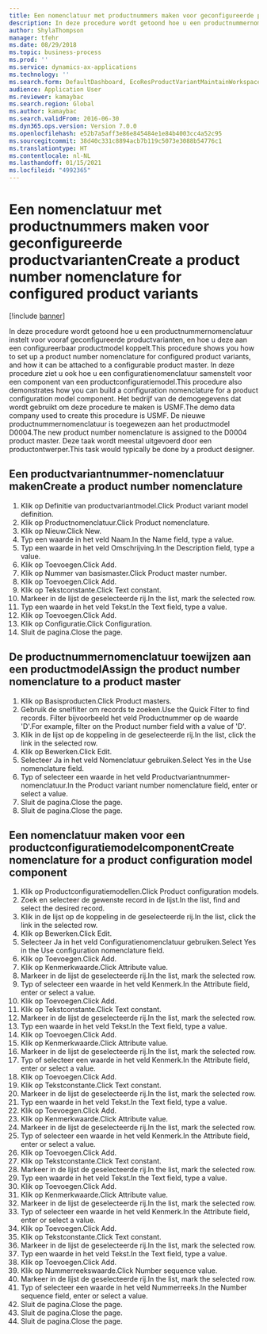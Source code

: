 ```yaml
---
title: Een nomenclatuur met productnummers maken voor geconfigureerde productvarianten
description: In deze procedure wordt getoond hoe u een productnummernomenclatuur instelt voor vooraf geconfigureerde productvarianten, en hoe u deze aan een configureerbaar productmodel koppelt.
author: ShylaThompson
manager: tfehr
ms.date: 08/29/2018
ms.topic: business-process
ms.prod: ''
ms.service: dynamics-ax-applications
ms.technology: ''
ms.search.form: DefaultDashboard, EcoResProductVariantMaintainWorkspace, EcoResNomenclature, EcoResProductListPage, EcoResProductDetails, PCProductConfigurationModelListPage, PCProductConfigurationModelDetails
audience: Application User
ms.reviewer: kamaybac
ms.search.region: Global
ms.author: kamaybac
ms.search.validFrom: 2016-06-30
ms.dyn365.ops.version: Version 7.0.0
ms.openlocfilehash: e52b7a5aff3e86e845484e1e84b4003cc4a52c95
ms.sourcegitcommit: 38d40c331c8894acb7b119c5073e3088b54776c1
ms.translationtype: HT
ms.contentlocale: nl-NL
ms.lasthandoff: 01/15/2021
ms.locfileid: "4992365"
---
```

# <a name="create-a-product-number-nomenclature-for-configured-product-variants"></a><span data-ttu-id="5e65a-103">Een nomenclatuur met productnummers maken voor geconfigureerde productvarianten</span><span class="sxs-lookup"><span data-stu-id="5e65a-103">Create a product number nomenclature for configured product variants</span></span>

[!include [banner](../../includes/banner.md)]

<span data-ttu-id="5e65a-104">In deze procedure wordt getoond hoe u een productnummernomenclatuur instelt voor vooraf geconfigureerde productvarianten, en hoe u deze aan een configureerbaar productmodel koppelt.</span><span class="sxs-lookup"><span data-stu-id="5e65a-104">This procedure shows you how to set up a product number nomenclature for configured product variants, and how it can be attached to a configurable product master.</span></span> <span data-ttu-id="5e65a-105">In deze procedure ziet u ook hoe u een configuratienomenclatuur samenstelt voor een component van een productconfiguratiemodel.</span><span class="sxs-lookup"><span data-stu-id="5e65a-105">This procedure also demonstrates how you can build a configuration nomenclature for a product configuration model component.</span></span> <span data-ttu-id="5e65a-106">Het bedrijf van de demogegevens dat wordt gebruikt om deze procedure te maken is USMF.</span><span class="sxs-lookup"><span data-stu-id="5e65a-106">The demo data company used to create this procedure is USMF.</span></span> <span data-ttu-id="5e65a-107">De nieuwe productnummernomenclatuur is toegewezen aan het productmodel D0004.</span><span class="sxs-lookup"><span data-stu-id="5e65a-107">The new product number nomenclature is assigned to the D0004 product master.</span></span> <span data-ttu-id="5e65a-108">Deze taak wordt meestal uitgevoerd door een productontwerper.</span><span class="sxs-lookup"><span data-stu-id="5e65a-108">This task would typically be done by a product designer.</span></span>


## <a name="create-a-product-number-nomenclature"></a><span data-ttu-id="5e65a-109">Een productvariantnummer-nomenclatuur maken</span><span class="sxs-lookup"><span data-stu-id="5e65a-109">Create a product number nomenclature</span></span>
1. <span data-ttu-id="5e65a-110">Klik op Definitie van productvariantmodel.</span><span class="sxs-lookup"><span data-stu-id="5e65a-110">Click Product variant model definition.</span></span>
2. <span data-ttu-id="5e65a-111">Klik op Productnomenclatuur.</span><span class="sxs-lookup"><span data-stu-id="5e65a-111">Click Product nomenclature.</span></span>
3. <span data-ttu-id="5e65a-112">Klik op Nieuw.</span><span class="sxs-lookup"><span data-stu-id="5e65a-112">Click New.</span></span>
4. <span data-ttu-id="5e65a-113">Typ een waarde in het veld Naam.</span><span class="sxs-lookup"><span data-stu-id="5e65a-113">In the Name field, type a value.</span></span>
5. <span data-ttu-id="5e65a-114">Typ een waarde in het veld Omschrijving.</span><span class="sxs-lookup"><span data-stu-id="5e65a-114">In the Description field, type a value.</span></span>
6. <span data-ttu-id="5e65a-115">Klik op Toevoegen.</span><span class="sxs-lookup"><span data-stu-id="5e65a-115">Click Add.</span></span>
7. <span data-ttu-id="5e65a-116">Klik op Nummer van basismaster.</span><span class="sxs-lookup"><span data-stu-id="5e65a-116">Click Product master number.</span></span>
8. <span data-ttu-id="5e65a-117">Klik op Toevoegen.</span><span class="sxs-lookup"><span data-stu-id="5e65a-117">Click Add.</span></span>
9. <span data-ttu-id="5e65a-118">Klik op Tekstconstante.</span><span class="sxs-lookup"><span data-stu-id="5e65a-118">Click Text constant.</span></span>
10. <span data-ttu-id="5e65a-119">Markeer in de lijst de geselecteerde rij.</span><span class="sxs-lookup"><span data-stu-id="5e65a-119">In the list, mark the selected row.</span></span>
11. <span data-ttu-id="5e65a-120">Typ een waarde in het veld Tekst.</span><span class="sxs-lookup"><span data-stu-id="5e65a-120">In the Text field, type a value.</span></span>
12. <span data-ttu-id="5e65a-121">Klik op Toevoegen.</span><span class="sxs-lookup"><span data-stu-id="5e65a-121">Click Add.</span></span>
13. <span data-ttu-id="5e65a-122">Klik op Configuratie.</span><span class="sxs-lookup"><span data-stu-id="5e65a-122">Click Configuration.</span></span>
14. <span data-ttu-id="5e65a-123">Sluit de pagina.</span><span class="sxs-lookup"><span data-stu-id="5e65a-123">Close the page.</span></span>

## <a name="assign-the-product-number-nomenclature-to-a-product-master"></a><span data-ttu-id="5e65a-124">De productnummernomenclatuur toewijzen aan een productmodel</span><span class="sxs-lookup"><span data-stu-id="5e65a-124">Assign the product number nomenclature to a product master</span></span>
1. <span data-ttu-id="5e65a-125">Klik op Basisproducten.</span><span class="sxs-lookup"><span data-stu-id="5e65a-125">Click Product masters.</span></span>
2. <span data-ttu-id="5e65a-126">Gebruik de snelfilter om records te zoeken.</span><span class="sxs-lookup"><span data-stu-id="5e65a-126">Use the Quick Filter to find records.</span></span> <span data-ttu-id="5e65a-127">Filter bijvoorbeeld het veld Productnummer op de waarde 'D'.</span><span class="sxs-lookup"><span data-stu-id="5e65a-127">For example, filter on the Product number field with a value of 'D'.</span></span>
3. <span data-ttu-id="5e65a-128">Klik in de lijst op de koppeling in de geselecteerde rij.</span><span class="sxs-lookup"><span data-stu-id="5e65a-128">In the list, click the link in the selected row.</span></span>
4. <span data-ttu-id="5e65a-129">Klik op Bewerken.</span><span class="sxs-lookup"><span data-stu-id="5e65a-129">Click Edit.</span></span>
5. <span data-ttu-id="5e65a-130">Selecteer Ja in het veld Nomenclatuur gebruiken.</span><span class="sxs-lookup"><span data-stu-id="5e65a-130">Select Yes in the Use nomenclature field.</span></span>
6. <span data-ttu-id="5e65a-131">Typ of selecteer een waarde in het veld Productvariantnummer-nomenclatuur.</span><span class="sxs-lookup"><span data-stu-id="5e65a-131">In the Product variant number nomenclature field, enter or select a value.</span></span>
7. <span data-ttu-id="5e65a-132">Sluit de pagina.</span><span class="sxs-lookup"><span data-stu-id="5e65a-132">Close the page.</span></span>
8. <span data-ttu-id="5e65a-133">Sluit de pagina.</span><span class="sxs-lookup"><span data-stu-id="5e65a-133">Close the page.</span></span>

## <a name="create-nomenclature-for-a-product-configuration-model-component"></a><span data-ttu-id="5e65a-134">Een nomenclatuur maken voor een productconfiguratiemodelcomponent</span><span class="sxs-lookup"><span data-stu-id="5e65a-134">Create nomenclature for a product configuration model component</span></span>
1. <span data-ttu-id="5e65a-135">Klik op Productconfiguratiemodellen.</span><span class="sxs-lookup"><span data-stu-id="5e65a-135">Click Product configuration models.</span></span>
2. <span data-ttu-id="5e65a-136">Zoek en selecteer de gewenste record in de lijst.</span><span class="sxs-lookup"><span data-stu-id="5e65a-136">In the list, find and select the desired record.</span></span>
3. <span data-ttu-id="5e65a-137">Klik in de lijst op de koppeling in de geselecteerde rij.</span><span class="sxs-lookup"><span data-stu-id="5e65a-137">In the list, click the link in the selected row.</span></span>
4. <span data-ttu-id="5e65a-138">Klik op Bewerken.</span><span class="sxs-lookup"><span data-stu-id="5e65a-138">Click Edit.</span></span>
5. <span data-ttu-id="5e65a-139">Selecteer Ja in het veld Configuratienomenclatuur gebruiken.</span><span class="sxs-lookup"><span data-stu-id="5e65a-139">Select Yes in the Use configuration nomenclature field.</span></span>
6. <span data-ttu-id="5e65a-140">Klik op Toevoegen.</span><span class="sxs-lookup"><span data-stu-id="5e65a-140">Click Add.</span></span>
7. <span data-ttu-id="5e65a-141">Klik op Kenmerkwaarde.</span><span class="sxs-lookup"><span data-stu-id="5e65a-141">Click Attribute value.</span></span>
8. <span data-ttu-id="5e65a-142">Markeer in de lijst de geselecteerde rij.</span><span class="sxs-lookup"><span data-stu-id="5e65a-142">In the list, mark the selected row.</span></span>
9. <span data-ttu-id="5e65a-143">Typ of selecteer een waarde in het veld Kenmerk.</span><span class="sxs-lookup"><span data-stu-id="5e65a-143">In the Attribute field, enter or select a value.</span></span>
10. <span data-ttu-id="5e65a-144">Klik op Toevoegen.</span><span class="sxs-lookup"><span data-stu-id="5e65a-144">Click Add.</span></span>
11. <span data-ttu-id="5e65a-145">Klik op Tekstconstante.</span><span class="sxs-lookup"><span data-stu-id="5e65a-145">Click Text constant.</span></span>
12. <span data-ttu-id="5e65a-146">Markeer in de lijst de geselecteerde rij.</span><span class="sxs-lookup"><span data-stu-id="5e65a-146">In the list, mark the selected row.</span></span>
13. <span data-ttu-id="5e65a-147">Typ een waarde in het veld Tekst.</span><span class="sxs-lookup"><span data-stu-id="5e65a-147">In the Text field, type a value.</span></span>
14. <span data-ttu-id="5e65a-148">Klik op Toevoegen.</span><span class="sxs-lookup"><span data-stu-id="5e65a-148">Click Add.</span></span>
15. <span data-ttu-id="5e65a-149">Klik op Kenmerkwaarde.</span><span class="sxs-lookup"><span data-stu-id="5e65a-149">Click Attribute value.</span></span>
16. <span data-ttu-id="5e65a-150">Markeer in de lijst de geselecteerde rij.</span><span class="sxs-lookup"><span data-stu-id="5e65a-150">In the list, mark the selected row.</span></span>
17. <span data-ttu-id="5e65a-151">Typ of selecteer een waarde in het veld Kenmerk.</span><span class="sxs-lookup"><span data-stu-id="5e65a-151">In the Attribute field, enter or select a value.</span></span>
18. <span data-ttu-id="5e65a-152">Klik op Toevoegen.</span><span class="sxs-lookup"><span data-stu-id="5e65a-152">Click Add.</span></span>
19. <span data-ttu-id="5e65a-153">Klik op Tekstconstante.</span><span class="sxs-lookup"><span data-stu-id="5e65a-153">Click Text constant.</span></span>
20. <span data-ttu-id="5e65a-154">Markeer in de lijst de geselecteerde rij.</span><span class="sxs-lookup"><span data-stu-id="5e65a-154">In the list, mark the selected row.</span></span>
21. <span data-ttu-id="5e65a-155">Typ een waarde in het veld Tekst.</span><span class="sxs-lookup"><span data-stu-id="5e65a-155">In the Text field, type a value.</span></span>
22. <span data-ttu-id="5e65a-156">Klik op Toevoegen.</span><span class="sxs-lookup"><span data-stu-id="5e65a-156">Click Add.</span></span>
23. <span data-ttu-id="5e65a-157">Klik op Kenmerkwaarde.</span><span class="sxs-lookup"><span data-stu-id="5e65a-157">Click Attribute value.</span></span>
24. <span data-ttu-id="5e65a-158">Markeer in de lijst de geselecteerde rij.</span><span class="sxs-lookup"><span data-stu-id="5e65a-158">In the list, mark the selected row.</span></span>
25. <span data-ttu-id="5e65a-159">Typ of selecteer een waarde in het veld Kenmerk.</span><span class="sxs-lookup"><span data-stu-id="5e65a-159">In the Attribute field, enter or select a value.</span></span>
26. <span data-ttu-id="5e65a-160">Klik op Toevoegen.</span><span class="sxs-lookup"><span data-stu-id="5e65a-160">Click Add.</span></span>
27. <span data-ttu-id="5e65a-161">Klik op Tekstconstante.</span><span class="sxs-lookup"><span data-stu-id="5e65a-161">Click Text constant.</span></span>
28. <span data-ttu-id="5e65a-162">Markeer in de lijst de geselecteerde rij.</span><span class="sxs-lookup"><span data-stu-id="5e65a-162">In the list, mark the selected row.</span></span>
29. <span data-ttu-id="5e65a-163">Typ een waarde in het veld Tekst.</span><span class="sxs-lookup"><span data-stu-id="5e65a-163">In the Text field, type a value.</span></span>
30. <span data-ttu-id="5e65a-164">Klik op Toevoegen.</span><span class="sxs-lookup"><span data-stu-id="5e65a-164">Click Add.</span></span>
31. <span data-ttu-id="5e65a-165">Klik op Kenmerkwaarde.</span><span class="sxs-lookup"><span data-stu-id="5e65a-165">Click Attribute value.</span></span>
32. <span data-ttu-id="5e65a-166">Markeer in de lijst de geselecteerde rij.</span><span class="sxs-lookup"><span data-stu-id="5e65a-166">In the list, mark the selected row.</span></span>
33. <span data-ttu-id="5e65a-167">Typ of selecteer een waarde in het veld Kenmerk.</span><span class="sxs-lookup"><span data-stu-id="5e65a-167">In the Attribute field, enter or select a value.</span></span>
34. <span data-ttu-id="5e65a-168">Klik op Toevoegen.</span><span class="sxs-lookup"><span data-stu-id="5e65a-168">Click Add.</span></span>
35. <span data-ttu-id="5e65a-169">Klik op Tekstconstante.</span><span class="sxs-lookup"><span data-stu-id="5e65a-169">Click Text constant.</span></span>
36. <span data-ttu-id="5e65a-170">Markeer in de lijst de geselecteerde rij.</span><span class="sxs-lookup"><span data-stu-id="5e65a-170">In the list, mark the selected row.</span></span>
37. <span data-ttu-id="5e65a-171">Typ een waarde in het veld Tekst.</span><span class="sxs-lookup"><span data-stu-id="5e65a-171">In the Text field, type a value.</span></span>
38. <span data-ttu-id="5e65a-172">Klik op Toevoegen.</span><span class="sxs-lookup"><span data-stu-id="5e65a-172">Click Add.</span></span>
39. <span data-ttu-id="5e65a-173">Klik op Nummerreekswaarde.</span><span class="sxs-lookup"><span data-stu-id="5e65a-173">Click Number sequence value.</span></span>
40. <span data-ttu-id="5e65a-174">Markeer in de lijst de geselecteerde rij.</span><span class="sxs-lookup"><span data-stu-id="5e65a-174">In the list, mark the selected row.</span></span>
41. <span data-ttu-id="5e65a-175">Typ of selecteer een waarde in het veld Nummerreeks.</span><span class="sxs-lookup"><span data-stu-id="5e65a-175">In the Number sequence field, enter or select a value.</span></span>
42. <span data-ttu-id="5e65a-176">Sluit de pagina.</span><span class="sxs-lookup"><span data-stu-id="5e65a-176">Close the page.</span></span>
43. <span data-ttu-id="5e65a-177">Sluit de pagina.</span><span class="sxs-lookup"><span data-stu-id="5e65a-177">Close the page.</span></span>
44. <span data-ttu-id="5e65a-178">Sluit de pagina.</span><span class="sxs-lookup"><span data-stu-id="5e65a-178">Close the page.</span></span>

